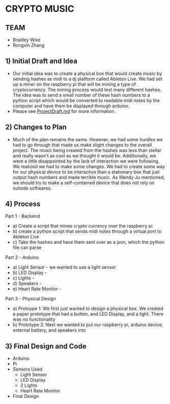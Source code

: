 # CRYPTO MUSIC 

## TEAM
- Bradley Wise
- Rongxin Zhang

## 1) Initial Draft and Idea
- Our initial idea was to create a physical box that would create music by sending hashes as midi to a dj platform called Ableton Live. We had set up a miner on the raspberry pi that will be mining a type of cryptocurrency. The mining process would test many different hashes. The idea was to send a small number of these hash numbers to a python script which would be converted to readable midi notes by the computer and have them be displayed through arduino.
- Please see [ProjectDraft.md](https://github.com/bmwise14/crypto_music/blob/master/ProjectDraft.md) for more information.

## 2) Changes to Plan
- Much of the plan remains the same. However, we had some hurdles we had to go through that made us make slight changes to the overall project. The music being created from the hashes was less than stellar and really wasn't as cool as we thought it would be. Additionally, we were a little disappointed by the lack of interaction we were following. We realized we had to make some changes. We had to create some way for our physical device to be interactive than a stationary box that just output hash numbers and made terrible music. As Wendy Ju mentioned, we should try to make a self-contained device that does not rely on outside softwares.

## 4) Process
Part 1 - Backend
- a) Create a script that mines crypto currency over the raspberry pi
- b) create a python script that sends midi notes through a virtual port to Ableton Live
- c) Take the hashes and have them sent over as a json, which the python file can parse

Part 2 - Arduino
- a) Light Sensor - we wanted to use a light sensor
- b) LED Display -
- c) Lights - 
- d) Speakers - 
- e) Heart Rate Monitor - 

Part 3 - Physical Design
- a) Protoype 1: We first just wanted to design a physical box. We created a paper prototype that had a button, and LED Display, and a light. There was no functionality
- b) Prototype 2: Next we wanted to put our raspberry pi, arduino device, external battery, and speakers into 

## 3) Final Design and Code 
- Arduino
- Pi
- Sensors Used
    - Light Sensor
    - LED Display
    - 2 Lights
    - Heart Rate Monitor
- Final Design


